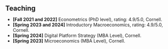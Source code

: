 <h1 id="teaching"></h1>

<h2 style="margin: 30px 0px 10px;">Teaching</h2>

<ul>

<li><strong>[Fall 2021 and 2022]</strong> Econometrics (PhD level), rating: 4.9/5.0, Cornell.</li>	
<li><strong>[Spring 2023 and 2024]</strong> Introductory Macroeconomics, rating: 4.9/5.0, Cornell.</li>	
<li><strong>[Spring 2024]</strong> Digital Platform Strategy (MBA Level), Cornell.</li>	
<li><strong>[Spring 2023]</strong> Microeconomics (MBA Level), Cornell.</li>	

</ul>
